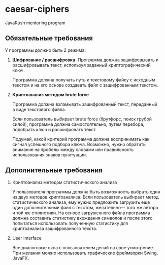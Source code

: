 # caesar-ciphers
JavaRush mentoring program

## Обязательные требования
У программы должно быть 2 режима:

1. **Шифрование / расшифровка.** Программа должна зашифровывать и расшифровывать текст, используя заданный криптографический ключ.

    Программа должна получать путь к текстовому файлу с исходным текстом и на его основе создавать файл с зашифрованным текстом.


3. **Криптоанализ методом brute force**

    Программа должна взламывать зашифрованный текст, переданный в виде текстового файла.

    Если пользователь выбирает brute force (брутфорс, поиск грубой силой), программа должна самостоятельно, путем перебора, подобрать ключ и расшифровать текст.

    Подумай, какой критерий программа должна воспринимать как сигнал успешного подбора ключа. Возможно, нужно обратить внимание на пробелы между словами или правильность использования знаков пунктуации.

## Дополнительные требования
1. Криптоанализ методом статистического анализа

    У пользователя программы должна быть возможность выбрать один из двух методов криптоанализа. Если пользователь выбирает метод статистического анализа, ему нужно предложить загрузить еще один дополнительный файл с текстом, желательно— того же автора и той же стилистики. На основе загруженного файла программа должна составить статистику вхождения символов и после этого попытаться использовать полученную статистику для криптоанализа зашифрованного текста.


2. User Interface

    Все диалоговые окна с пользователем делай на свое усмотрение. При желании можно использовать графические фреймворки Swing, JavaFX.